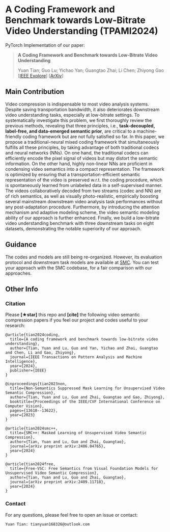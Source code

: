 # A Coding Framework and Benchmark towards Low-Bitrate Video Understanding (TPAMI2024)

PyTorch Implementation of our paper:

> **A Coding Framework and Benchmark towards Low-Bitrate Video Understanding**
>
> Yuan Tian; Guo Lu; Yichao Yan; Guangtao Zhai; Li Chen; Zhiyong Gao
> [[IEEE Explore](https://ieeexplore.ieee.org/abstract/document/10440520/)]
> [[ArXiv](https://arxiv.org/abs/2202.02813)]



## Main Contribution
Video compression is indispensable to most video analysis systems. Despite saving transportation bandwidth, it also deteriorates downstream video understanding tasks, especially at low-bitrate settings. To systematically investigate this problem, we first thoroughly review the previous methods, revealing that three principles, i.e., **task-decoupled, label-free, and data-emerged semantic prior**, are critical to a machine-friendly coding framework but are not fully satisfied so far. In this paper, we propose a traditional-neural mixed coding framework that simultaneously fulfills all these principles, by taking advantage of both traditional codecs and neural networks (NNs). On one hand, the traditional codecs can efficiently encode the pixel signal of videos but may distort the semantic information. On the other hand, highly non-linear NNs are proficient in condensing video semantics into a compact representation. The framework is optimized by ensuring that a transportation-efficient semantic representation of the video is preserved w.r.t. the coding procedure, which is spontaneously learned from unlabeled data in a self-supervised manner. The videos collaboratively decoded from two streams (codec and NN) are of rich semantics, as well as visually photo-realistic, empirically boosting several mainstream downstream video analysis task performances without any post-adaptation procedure. Furthermore, by introducing the attention mechanism and adaptive modeling scheme, the video semantic modeling ability of our approach is further enhanced. Finally, we build a low-bitrate video understanding benchmark with three downstream tasks on eight datasets, demonstrating the notable superiority of our approach. 


## Guidance
The codes and models are still being re-organized. 
However, its evaluation protocol and downstream task models are available at [SMC](https://github.com/tianyuan168326/VideoSemanticCompression-Pytorch). You can test your approach with the SMC codebase, for a fair comparison with our approaches.


## Other Info

<!-- ### References

This repository is built upon the following projects.

- [TSM](https://github.com/mit-han-lab/temporal-shift-module)
- [MMaction2](https://github.com/open-mmlab/mmaction2)
- [XMem](https://github.com/hkchengrex/XMem) -->

### Citation

Please **[★star]** this repo and **[cite]** the following video semantic compression papers if you feel our project and codes useful to your research:

```
@article{tian2024coding,
  title={A coding framework and benchmark towards low-bitrate video understanding},
  author={Tian, Yuan and Lu, Guo and Yan, Yichao and Zhai, Guangtao and Chen, Li and Gao, Zhiyong},
  journal={IEEE Transactions on Pattern Analysis and Machine Intelligence},
  year={2024},
  publisher={IEEE}
}

@inproceedings{tian2023non,
  title={Non-Semantics Suppressed Mask Learning for Unsupervised Video Semantic Compression},
  author={Tian, Yuan and Lu, Guo and Zhai, Guangtao and Gao, Zhiyong},
  booktitle={Proceedings of the IEEE/CVF International Conference on Computer Vision},
  pages={13610--13622},
  year={2023}
}

@article{tian2024smc++,
  title={SMC++: Masked Learning of Unsupervised Video Semantic Compression},
  author={Tian, Yuan and Lu, Guo and Zhai, Guangtao},
  journal={arXiv preprint arXiv:2406.04765},
  year={2024}
}

@article{tian2024free,
  title={Free-VSC: Free Semantics from Visual Foundation Models for Unsupervised Video Semantic Compression},
  author={Tian, Yuan and Lu, Guo and Zhai, Guangtao},
  journal={arXiv preprint arXiv:2409.11718},
  year={2024}
}
```


### Contact

For any questions, please feel free to open an issue or contact:

```
Yuan Tian: tianyuan168326@outlook.com
```
